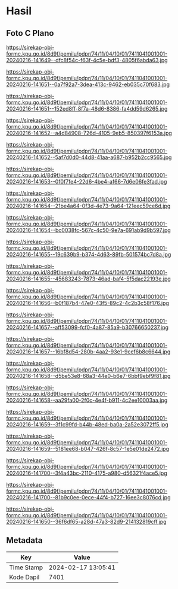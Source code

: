 # Hasil

## Foto C Plano

https://sirekap-obj-formc.kpu.go.id/8d9f/pemilu/pdpr/74/11/04/10/01/7411041001001-20240216-141649--dfc8f54c-f63f-4c5e-bdf3-4805f6abda63.jpg

https://sirekap-obj-formc.kpu.go.id/8d9f/pemilu/pdpr/74/11/04/10/01/7411041001001-20240216-141651--0a7f92a7-3dea-413c-9462-eb035c70f683.jpg

https://sirekap-obj-formc.kpu.go.id/8d9f/pemilu/pdpr/74/11/04/10/01/7411041001001-20240216-141651--152ed8ff-8f7a-48d6-8386-fa4dd59d6265.jpg

https://sirekap-obj-formc.kpu.go.id/8d9f/pemilu/pdpr/74/11/04/10/01/7411041001001-20240216-141652--a4d84908-726d-4105-9eb5-850397f6153a.jpg

https://sirekap-obj-formc.kpu.go.id/8d9f/pemilu/pdpr/74/11/04/10/01/7411041001001-20240216-141652--5af7d0d0-44d8-41aa-a687-b952b2cc9565.jpg

https://sirekap-obj-formc.kpu.go.id/8d9f/pemilu/pdpr/74/11/04/10/01/7411041001001-20240216-141653--0f0f7fe4-22d6-4be4-af66-7d6e06fe3fad.jpg

https://sirekap-obj-formc.kpu.go.id/8d9f/pemilu/pdpr/74/11/04/10/01/7411041001001-20240216-141654--21be4a64-0f3d-4e73-9a64-121eec59ce6d.jpg

https://sirekap-obj-formc.kpu.go.id/8d9f/pemilu/pdpr/74/11/04/10/01/7411041001001-20240216-141654--bc0038fc-567c-4c50-9e7a-691ab9d9b597.jpg

https://sirekap-obj-formc.kpu.go.id/8d9f/pemilu/pdpr/74/11/04/10/01/7411041001001-20240216-141655--19c639b9-b374-4d63-89fb-501574bc7d8a.jpg

https://sirekap-obj-formc.kpu.go.id/8d9f/pemilu/pdpr/74/11/04/10/01/7411041001001-20240216-141655--45683243-7873-46ad-baf4-5f5dac22193e.jpg

https://sirekap-obj-formc.kpu.go.id/8d9f/pemilu/pdpr/74/11/04/10/01/7411041001001-20240216-141656--b0f187b4-47e0-43f5-89c2-4c2b3c58f176.jpg

https://sirekap-obj-formc.kpu.go.id/8d9f/pemilu/pdpr/74/11/04/10/01/7411041001001-20240216-141657--aff53099-fcf0-4a87-85a9-b30766650237.jpg

https://sirekap-obj-formc.kpu.go.id/8d9f/pemilu/pdpr/74/11/04/10/01/7411041001001-20240216-141657--16bf8d54-280b-4aa2-93e1-9cef6b8c6644.jpg

https://sirekap-obj-formc.kpu.go.id/8d9f/pemilu/pdpr/74/11/04/10/01/7411041001001-20240216-141658--d5be53e8-68a3-44e0-b6e7-6bbf9ebf9f81.jpg

https://sirekap-obj-formc.kpu.go.id/8d9f/pemilu/pdpr/74/11/04/10/01/7411041001001-20240216-141658--aa29fa00-2f0c-4e4f-b911-4c2ee10003aa.jpg

https://sirekap-obj-formc.kpu.go.id/8d9f/pemilu/pdpr/74/11/04/10/01/7411041001001-20240216-141659--3f1c99fd-b44b-48ed-ba0a-2a52e3072ff5.jpg

https://sirekap-obj-formc.kpu.go.id/8d9f/pemilu/pdpr/74/11/04/10/01/7411041001001-20240216-141659--5181ee68-b047-426f-8c57-1e5e01de2472.jpg

https://sirekap-obj-formc.kpu.go.id/8d9f/pemilu/pdpr/74/11/04/10/01/7411041001001-20240216-141700--3f4a43bc-2110-4175-a980-d56321f4ace5.jpg

https://sirekap-obj-formc.kpu.go.id/8d9f/pemilu/pdpr/74/11/04/10/01/7411041001001-20240216-141700--81b9c0ee-0ece-44f4-b727-16ee3c8076cd.jpg

https://sirekap-obj-formc.kpu.go.id/8d9f/pemilu/pdpr/74/11/04/10/01/7411041001001-20240216-141650--36f6df65-a28d-47a3-82d9-214132819cff.jpg


## Metadata

| Key        | Value               |
| ---------- | ------------------- |
| Time Stamp | 2024-02-17 13:05:41 |
| Kode Dapil | 7401                |



